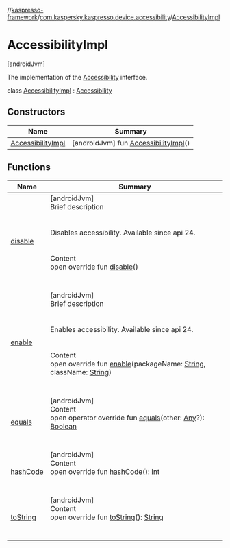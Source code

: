 //[kaspresso-framework](../../index.md)/[com.kaspersky.kaspresso.device.accessibility](../index.md)/[AccessibilityImpl](index.md)



# AccessibilityImpl  
 [androidJvm] 

The implementation of the [Accessibility](../-accessibility/index.md) interface.

class [AccessibilityImpl](index.md) : [Accessibility](../-accessibility/index.md)   


## Constructors  
  
|  Name|  Summary| 
|---|---|
| [AccessibilityImpl](-accessibility-impl.md)|  [androidJvm] fun [AccessibilityImpl](-accessibility-impl.md)()   <br>


## Functions  
  
|  Name|  Summary| 
|---|---|
| [disable](disable.md)| [androidJvm]  <br>Brief description  <br><br><br>Disables accessibility. Available since api 24.<br><br>  <br>Content  <br>open override fun [disable](disable.md)()  <br><br><br>
| [enable](enable.md)| [androidJvm]  <br>Brief description  <br><br><br>Enables accessibility. Available since api 24.<br><br>  <br>Content  <br>open override fun [enable](enable.md)(packageName: [String](https://kotlinlang.org/api/latest/jvm/stdlib/kotlin/-string/index.html), className: [String](https://kotlinlang.org/api/latest/jvm/stdlib/kotlin/-string/index.html))  <br><br><br>
| [equals](https://kotlinlang.org/api/latest/jvm/stdlib/kotlin/-any/equals.html)| [androidJvm]  <br>Content  <br>open operator override fun [equals](https://kotlinlang.org/api/latest/jvm/stdlib/kotlin/-any/equals.html)(other: [Any](https://kotlinlang.org/api/latest/jvm/stdlib/kotlin/-any/index.html)?): [Boolean](https://kotlinlang.org/api/latest/jvm/stdlib/kotlin/-boolean/index.html)  <br><br><br>
| [hashCode](https://kotlinlang.org/api/latest/jvm/stdlib/kotlin/-any/hash-code.html)| [androidJvm]  <br>Content  <br>open override fun [hashCode](https://kotlinlang.org/api/latest/jvm/stdlib/kotlin/-any/hash-code.html)(): [Int](https://kotlinlang.org/api/latest/jvm/stdlib/kotlin/-int/index.html)  <br><br><br>
| [toString](https://kotlinlang.org/api/latest/jvm/stdlib/kotlin/-any/to-string.html)| [androidJvm]  <br>Content  <br>open override fun [toString](https://kotlinlang.org/api/latest/jvm/stdlib/kotlin/-any/to-string.html)(): [String](https://kotlinlang.org/api/latest/jvm/stdlib/kotlin/-string/index.html)  <br><br><br>

